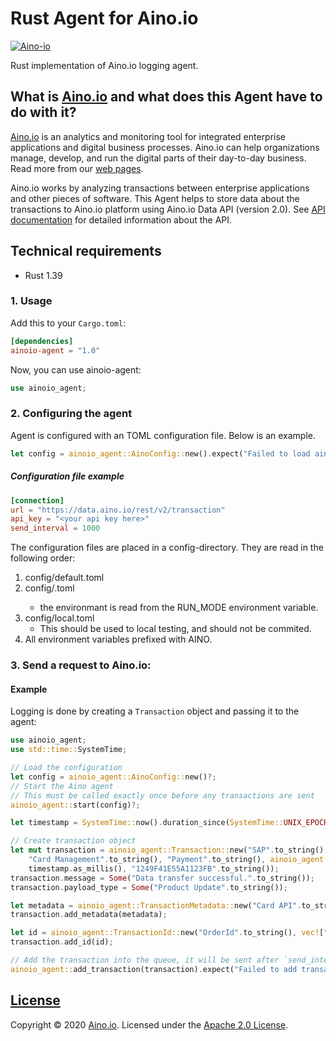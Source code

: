 # Rust Agent for Aino.io

[![Aino-io](https://circleci.com/gh/Aino-io/aino-agent-rust.svg?style=shield&circle-token=560dca0ca6f4535ca07361caaa11809bdbdf85e8)](https://app.circleci.com/pipelines/github/Aino-io/aino-agent-rust)

Rust implementation of Aino.io logging agent.

## What is [Aino.io](http://aino.io) and what does this Agent have to do with it?

[Aino.io](http://aino.io) is an analytics and monitoring tool for integrated enterprise applications and digital
business processes. Aino.io can help organizations manage, develop, and run the digital parts of their day-to-day
business. Read more from our [web pages](http://aino.io).

Aino.io works by analyzing transactions between enterprise applications and other pieces of software.
This Agent helps to store data about the transactions to Aino.io platform using Aino.io Data API (version 2.0).
See [API documentation](http://www.aino.io/api) for detailed information about the API.

## Technical requirements
* Rust 1.39

### 1. Usage

Add this to your `Cargo.toml`:

```toml
[dependencies]
ainoio-agent = "1.0"
```

Now, you can use ainoio-agent:

```rust
use ainoio_agent;
```

### 2. Configuring the agent
Agent is configured with an TOML configuration file. Below is an example.

```rust
let config = ainoio_agent::AinoConfig::new().expect("Failed to load aino configuration");
```

##### Configuration file example
```toml
[connection]
url = "https://data.aino.io/rest/v2/transaction"
api_key = "<your api key here>"
send_interval = 1000
```

The configuration files are placed in a config-directory. They are read in the following order:
1. config/default.toml
2. config/<environment>.toml
    * the environmant is read from the RUN_MODE environment variable.
3. config/local.toml
    * This should be used to local testing, and should not be commited.
4. All environment variables prefixed with AINO.

### 3. Send a request to Aino.io:

#### Example
Logging is done by creating a `Transaction` object and passing it to the agent:
```rust
use ainoio_agent;
use std::time::SystemTime;

// Load the configuration
let config = ainoio_agent::AinoConfig::new()?;
// Start the Aino agent
// This must be called exactly once before any transactions are sent
ainoio_agent::start(config)?;

let timestamp = SystemTime::now().duration_since(SystemTime::UNIX_EPOCH).unwrap();

// Create transaction object
let mut transaction = ainoio_agent::Transaction::new("SAP".to_string(),
    "Card Management".to_string(), "Payment".to_string(), ainoio_agent::Status::Success,
    timestamp.as_millis(), "1249F41E55A1123FB".to_string());
transaction.message = Some("Data transfer successful.".to_string());
transaction.payload_type = Some("Product Update".to_string());

let metadata = ainoio_agent::TransactionMetadata::new("Card API".to_string(), "https://somecardsystem.com".to_string());
transaction.add_metadata(metadata);

let id = ainoio_agent::TransactionId::new("OrderId".to_string(), vec!["123456".to_string(), "xxasd".to_string()]);
transaction.add_id(id);

// Add the transaction into the queue, it will be sent after `send_interval' has elapsed at the latests
ainoio_agent::add_transaction(transaction).expect("Failed to add transaction to the send queue.");
```

## [License](LICENSE)

Copyright &copy; 2020 [Aino.io](http://aino.io). Licensed under the [Apache 2.0 License](LICENSE).
